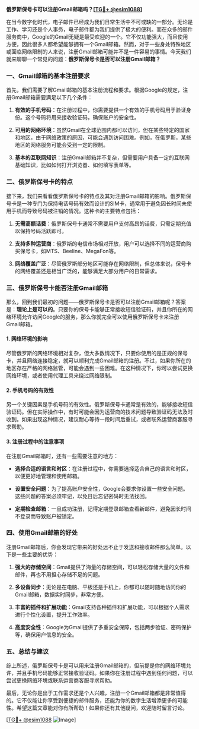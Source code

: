 **俄罗斯保号卡可以注册Gmail邮箱吗？[[TG💪+ @esim1088](https://t.me/s/esim1088)]**

在当今数字化时代，电子邮件已经成为我们日常生活中不可或缺的一部分。无论是工作、学习还是个人事务，电子邮件都为我们提供了极大的便利。而在众多的邮件服务商中，Google的Gmail无疑是最受欢迎的一个。它不仅功能强大，而且使用方便，因此很多人都希望能够拥有一个Gmail邮箱。然而，对于一些身处特殊地区或面临网络限制的人来说，注册Gmail邮箱可能并不是一件容易的事情。今天我们就来聊聊一个常见的问题：**俄罗斯保号卡是否可以注册Gmail邮箱？**

### **一、Gmail邮箱的基本注册要求**

首先，我们需要了解Gmail邮箱的基本注册流程和要求。根据Google的规定，注册Gmail邮箱需要满足以下几个条件：

1. **有效的手机号码**：在注册过程中，你需要提供一个有效的手机号码用于验证身份。这个号码将用来接收验证码，确保账户的安全性。
   
2. **可用的网络环境**：虽然Gmail在全球范围内都可以访问，但在某些特定的国家和地区，由于网络政策的原因，可能会遇到访问困难。例如，在俄罗斯，某些地区的网络服务可能会受到一定的限制。

3. **基本的互联网知识**：注册Gmail邮箱并不复杂，但需要用户具备一定的互联网基础知识，比如如何打开浏览器、如何填写表单等。

### **二、俄罗斯保号卡的特点**

接下来，我们来看看俄罗斯保号卡的特点及其对注册Gmail邮箱的影响。俄罗斯保号卡是一种专门为保持电话号码有效而设计的SIM卡，通常用于避免因长时间未使用手机而导致号码被注销的情况。这种卡的主要特点包括：

1. **无需高额话费**：俄罗斯保号卡通常不需要用户支付高昂的话费，只需定期充值以保持号码活跃即可。
   
2. **支持多种运营商**：俄罗斯的电信市场相对开放，用户可以选择不同的运营商购买保号卡，如MTS、Beeline、MegaFon等。

3. **网络覆盖广泛**：尽管俄罗斯部分地区可能存在网络限制，但总体来说，保号卡的网络覆盖还是相当广泛的，能够满足大部分用户的日常需求。

### **三、俄罗斯保号卡能否注册Gmail邮箱**

那么，回到我们最初的问题——俄罗斯保号卡是否可以注册Gmail邮箱呢？答案是：**理论上是可以的**。只要你的保号卡能够正常接收短信验证码，并且你所在的网络环境允许访问Google的服务，那么你就完全可以使用俄罗斯保号卡来注册Gmail邮箱。

#### **1. 网络环境的影响**

尽管俄罗斯的网络环境相对复杂，但大多数情况下，只要你使用的是正规的保号卡，并且网络连接稳定，就可以顺利完成Gmail邮箱的注册。不过，如果你所在的地区存在严格的网络监管，可能会遇到一些困难。在这种情况下，你可以尝试更换网络环境，或者使用代理工具来绕过网络限制。

#### **2. 手机号码的有效性**

另一个关键因素是手机号码的有效性。俄罗斯保号卡通常是有效的，能够接收短信验证码。但在实际操作中，有时可能会因为运营商的技术问题导致验证码无法及时收到。如果出现这种情况，建议耐心等待一段时间后重试，或者联系运营商客服寻求帮助。

#### **3. 注册过程中的注意事项**

在注册Gmail邮箱时，还有一些需要注意的地方：

- **选择合适的语言和时区**：在注册过程中，你需要选择适合自己的语言和时区，以便更好地管理和使用邮箱。
  
- **设置安全问题**：为了提高账户安全性，Google会要求你设置一些安全问题。这些问题的答案必须牢记，以免日后忘记密码时无法找回。

- **定期检查邮箱**：一旦成功注册，记得定期登录邮箱查看新邮件，避免因长时间不登录而导致账户被锁定。

### **四、使用Gmail邮箱的好处**

注册Gmail邮箱后，你会发现它带来的好处远不止于发送和接收邮件那么简单。以下是一些主要的优势：

1. **强大的存储空间**：Gmail提供了海量的存储空间，可以轻松存储大量的文件和邮件，再也不用担心存储不足的问题。
   
2. **多设备同步**：无论是在电脑、平板还是手机上，你都可以随时随地访问你的Gmail邮箱，数据实时同步，非常方便。

3. **丰富的插件和扩展功能**：Gmail支持各种插件和扩展功能，可以根据个人需求进行个性化设置，提升工作效率。

4. **高度安全性**：Google为Gmail提供了多重安全保障，包括两步验证、密码保护等，确保用户信息的安全。

### **五、总结与建议**

综上所述，俄罗斯保号卡是可以用来注册Gmail邮箱的，但前提是你的网络环境允许，并且手机号码能够正常接收验证码。如果你在注册过程中遇到任何问题，可以尝试更换网络环境或联系运营商客服寻求帮助。

最后，无论你是出于工作需求还是个人兴趣，注册一个Gmail邮箱都是非常值得的。它不仅能让你享受到便捷的邮件服务，还能为你的数字生活增添更多的可能性。希望这篇文章能对你有所帮助！如果你还有其他疑问，欢迎随时留言讨论。

[[TG💪+ @esim1088](https://t.me/s/esim1088) ![Image](https://i.postimg.cc/4NQfJmqS/Snipaste-2025-05-13-00-14-12.png)]